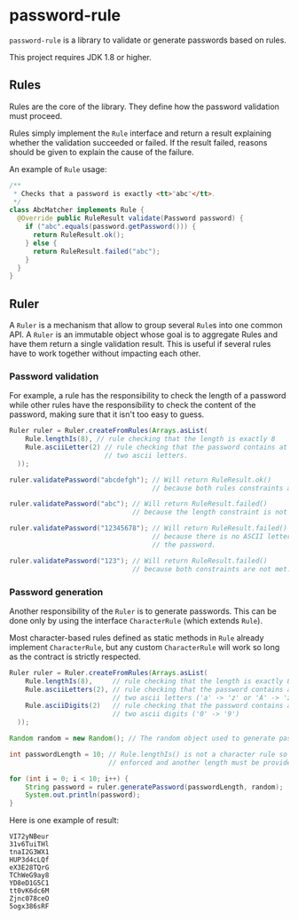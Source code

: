 # password-rule

`password-rule` is a library to validate or generate passwords based on rules.

This project requires JDK 1.8 or higher.

## Rules

Rules are the core of the library. They define how the password validation must
proceed.

Rules simply implement the `Rule` interface and return a result explaining
whether the validation succeeded or failed. If the result failed, reasons should
be given to explain the cause of the failure.

An example of `Rule` usage:

```java
/**
 * Checks that a password is exactly <tt>"abc"</tt>.
 */
class AbcMatcher implements Rule {
  @Override public RuleResult validate(Password password) {
    if ("abc".equals(password.getPassword())) {
      return RuleResult.ok();
    } else {
      return RuleResult.failed("abc");
    }
  }
}
```

## Ruler

A `Ruler` is a mechanism that allow to group several `Rule`s into one common
API. A `Ruler` is an immutable object whose goal is to aggregate Rules and have
them return a single validation result. This is useful if several rules have to
work together without impacting each other.

### Password validation

For example, a rule has the responsibility to check the length of a password
while other rules have the responsibility to check the content of the password,
making sure that it isn't too easy to guess.

```java
Ruler ruler = Ruler.createFromRules(Arrays.asList(
    Rule.lengthIs(8), // rule checking that the length is exactly 8
    Rule.asciiLetter(2) // rule checking that the password contains at least
                        // two ascii letters.
  ));

ruler.validatePassword("abcdefgh"); // Will return RuleResult.ok()
                                    // because both rules constraints are met.

ruler.validatePassword("abc"); // Will return RuleResult.failed()
                               // because the length constraint is not met.

ruler.validatePassword("12345678"); // Will return RuleResult.failed()
                                    // because there is no ASCII letter in
                                    // the password.

ruler.validatePassword("123"); // Will return RuleResult.failed()
                               // because both constraints are not met.
```

### Password generation

Another responsibility of the `Ruler` is to generate passwords. This can be done
only by using the interface `CharacterRule` (which extends `Rule`).

Most character-based rules defined as static methods in `Rule` already implement
`CharacterRule`, but any custom `CharacterRule` will work so long as the
contract is strictly respected.

```java
Ruler ruler = Ruler.createFromRules(Arrays.asList(
    Rule.lengthIs(8),     // rule checking that the length is exactly 8
    Rule.asciiLetters(2), // rule checking that the password contains at least
                          // two ascii letters ('a' -> 'z' or 'A' -> 'z').
    Rule.asciiDigits(2)   // rule checking that the password contains at least
                          // two ascii digits ('0' -> '9')
  ));

Random random = new Random(); // The random object used to generate passwords.

int passwordLength = 10; // Rule.lengthIs() is not a character rule so it is not
                         // enforced and another length must be provided.

for (int i = 0; i < 10; i++) {
    String password = ruler.generatePassword(passwordLength, random);
    System.out.println(password);
}
```

Here is one example of result:

```
VI72yNBeur
31v6TuiTHl
tnaI2G3WX1
HUP3d4cLQf
eX3E28TQrG
TChWeG9ay8
YD8eD1G5C1
tt0vK6dc6M
Zjnc078ceO
5ogx386sRF
```